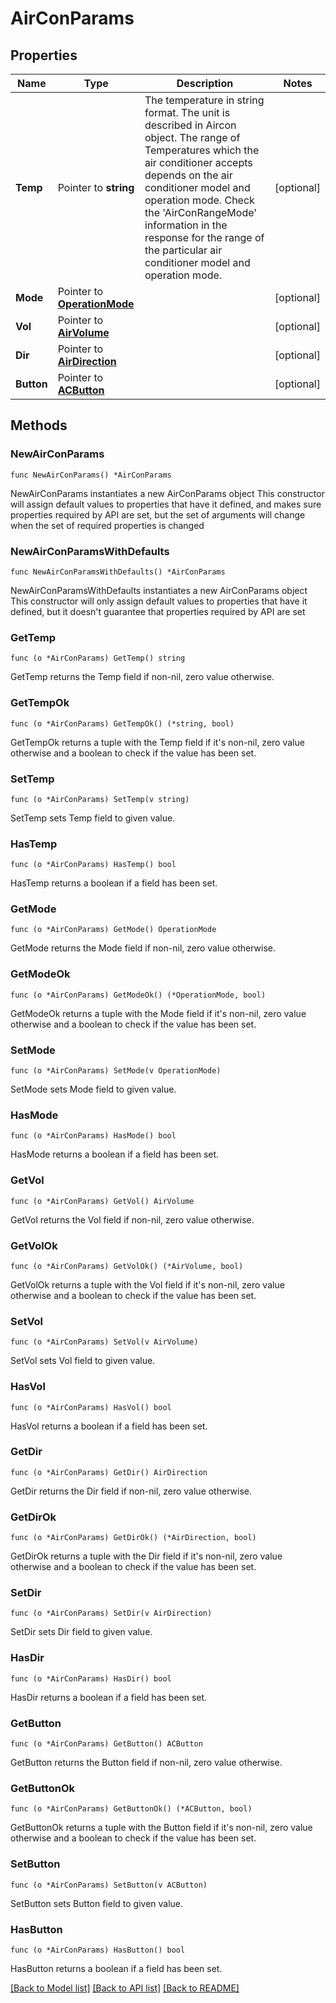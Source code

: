 # AirConParams

## Properties

Name | Type | Description | Notes
------------ | ------------- | ------------- | -------------
**Temp** | Pointer to **string** | The temperature in string format. The unit is described in Aircon object. The range of Temperatures which the air conditioner accepts depends on the air conditioner model and operation mode. Check the &#39;AirConRangeMode&#39; information in the response for the range of the particular air conditioner model and operation mode. | [optional] 
**Mode** | Pointer to [**OperationMode**](OperationMode.md) |  | [optional] 
**Vol** | Pointer to [**AirVolume**](AirVolume.md) |  | [optional] 
**Dir** | Pointer to [**AirDirection**](AirDirection.md) |  | [optional] 
**Button** | Pointer to [**ACButton**](ACButton.md) |  | [optional] 

## Methods

### NewAirConParams

`func NewAirConParams() *AirConParams`

NewAirConParams instantiates a new AirConParams object
This constructor will assign default values to properties that have it defined,
and makes sure properties required by API are set, but the set of arguments
will change when the set of required properties is changed

### NewAirConParamsWithDefaults

`func NewAirConParamsWithDefaults() *AirConParams`

NewAirConParamsWithDefaults instantiates a new AirConParams object
This constructor will only assign default values to properties that have it defined,
but it doesn't guarantee that properties required by API are set

### GetTemp

`func (o *AirConParams) GetTemp() string`

GetTemp returns the Temp field if non-nil, zero value otherwise.

### GetTempOk

`func (o *AirConParams) GetTempOk() (*string, bool)`

GetTempOk returns a tuple with the Temp field if it's non-nil, zero value otherwise
and a boolean to check if the value has been set.

### SetTemp

`func (o *AirConParams) SetTemp(v string)`

SetTemp sets Temp field to given value.

### HasTemp

`func (o *AirConParams) HasTemp() bool`

HasTemp returns a boolean if a field has been set.

### GetMode

`func (o *AirConParams) GetMode() OperationMode`

GetMode returns the Mode field if non-nil, zero value otherwise.

### GetModeOk

`func (o *AirConParams) GetModeOk() (*OperationMode, bool)`

GetModeOk returns a tuple with the Mode field if it's non-nil, zero value otherwise
and a boolean to check if the value has been set.

### SetMode

`func (o *AirConParams) SetMode(v OperationMode)`

SetMode sets Mode field to given value.

### HasMode

`func (o *AirConParams) HasMode() bool`

HasMode returns a boolean if a field has been set.

### GetVol

`func (o *AirConParams) GetVol() AirVolume`

GetVol returns the Vol field if non-nil, zero value otherwise.

### GetVolOk

`func (o *AirConParams) GetVolOk() (*AirVolume, bool)`

GetVolOk returns a tuple with the Vol field if it's non-nil, zero value otherwise
and a boolean to check if the value has been set.

### SetVol

`func (o *AirConParams) SetVol(v AirVolume)`

SetVol sets Vol field to given value.

### HasVol

`func (o *AirConParams) HasVol() bool`

HasVol returns a boolean if a field has been set.

### GetDir

`func (o *AirConParams) GetDir() AirDirection`

GetDir returns the Dir field if non-nil, zero value otherwise.

### GetDirOk

`func (o *AirConParams) GetDirOk() (*AirDirection, bool)`

GetDirOk returns a tuple with the Dir field if it's non-nil, zero value otherwise
and a boolean to check if the value has been set.

### SetDir

`func (o *AirConParams) SetDir(v AirDirection)`

SetDir sets Dir field to given value.

### HasDir

`func (o *AirConParams) HasDir() bool`

HasDir returns a boolean if a field has been set.

### GetButton

`func (o *AirConParams) GetButton() ACButton`

GetButton returns the Button field if non-nil, zero value otherwise.

### GetButtonOk

`func (o *AirConParams) GetButtonOk() (*ACButton, bool)`

GetButtonOk returns a tuple with the Button field if it's non-nil, zero value otherwise
and a boolean to check if the value has been set.

### SetButton

`func (o *AirConParams) SetButton(v ACButton)`

SetButton sets Button field to given value.

### HasButton

`func (o *AirConParams) HasButton() bool`

HasButton returns a boolean if a field has been set.


[[Back to Model list]](../README.md#documentation-for-models) [[Back to API list]](../README.md#documentation-for-api-endpoints) [[Back to README]](../README.md)


